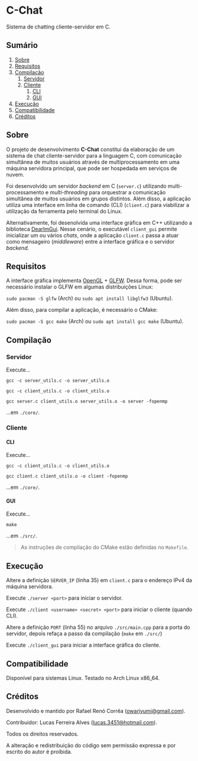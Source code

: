 # C-Chat
Sistema de chatting cliente-servidor em C.

## Sumário

1. [Sobre](#sobre)
2. [Requisitos](#requisitos)
3. [Compilação](#compilação)
    1. [Servidor](#servidor)
    2. [Cliente](#Cliente)
        1. [CLI](#cli)
        2. [GUI](#gui)
4. [Execução](#execução)
5. [Compatibilidade](#compatibilidade)
6. [Créditos](#créditos)

## Sobre

O projeto de desenvolvimento __C-Chat__ constitui da elaboração de um sistema de chat cliente-servidor para a linguagem C, com comunicação simultânea de muitos usuários através de multiprocessamento em uma máquina servidora principal, que pode ser hospedada em serviços de nuvem.

Foi desenvolvido um servidor _backend_ em C (`server.c`) utilizando multi-processamento e _multi-threading_ para orquestrar a comunicação simultânea de muitos usuários em grupos distintos. Além disso, a aplicação utiliza uma interface em linha de comando (CLI) (`client.c`) para viabilizar a utilização da ferramenta pelo terminal do Linux.

Alternativamente, foi desenolvida uma interface gráfica em C++ utilizando a biblioteca [DearImGui](https://github.com/ocornut/imgui). Nesse cenário, o executável `client_gui` permite inicializar um ou vários _chats_, onde a aplicação `client.c` passa a atuar como mensageiro (_middleware_) entre a interface gráfica e o servidor _backend_.

## Requisitos

A interface gráfica implementa [OpenGL](https://www.opengl.org/) + [GLFW](https://www.glfw.org/). Dessa forma, pode ser necessário instalar o GLFW em algumas distribuições Linux:

`sudo pacman -S glfw` (Arch) ou `sudo apt install libglfw3` (Ubuntu).



Além disso, para compilar a aplicação, é necessário o CMake:

`sudo pacman -S gcc make` (Arch) ou `sudo apt install gcc make` (Ubuntu).

## Compilação

### Servidor

Execute... 

`gcc -c server_utils.c -o server_utils.o`

`gcc -c client_utils.c -o client_utils.o`

`gcc server.c client_utils.o server_utils.o -o server -fopenmp`

...em `./core/`.

### Cliente

#### CLI

Execute...

`gcc -c client_utils.c -o client_utils.o`

`gcc client.c client_utils.o -o client -fopenmp`

...em `./core/`.

#### GUI

Execute...

`make`

...em `./src/`.

> As instruções de compilação do CMake estão definidas no `Makefile`.

## Execução

Altere a definição `SERVER_IP` (linha 35) em `client.c` para o endereço IPv4 da máquina servidora.

Execute `./server <port>` para iniciar o servidor.

Execute `./client <username> <secret> <port>` para iniciar o cliente (quando CLI).

Altere a definição `PORT` (linha 55) no arquivo `./src/main.cpp` para a porta do servidor, depois refaça a passo da compilação (`make` em `./src/`)

Execute `./client_gui` para iniciar a interface gráfica do cliente.

## Compatibilidade

Disponível para sistemas Linux. Testado no Arch Linux x86_64.

## Créditos

Desenvolvido e mantido por Rafael Renó Corrêa (owariyumi@gmail.com).

Contribuidor: Lucas Ferreira Alves (lucas.3451@hotmail.com).

Todos os direitos reservados.

A alteração e redistribuição do código sem permissão expressa e por escrito do autor é proíbida.
